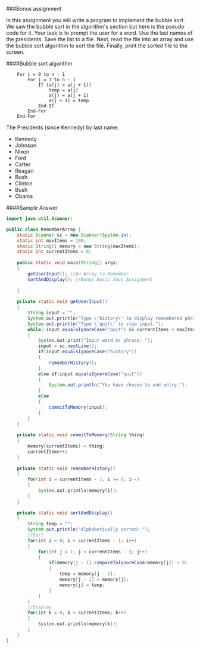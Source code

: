 <!--djw:done-->
###Bonus assignment

In this assignment you will write a program to implement the bubble sort. We saw the bubble sort in the algorithm's section but here is the pseudo code for it. Your task is to prompt the user for a word. Use the last names of the presidents. Save the list to a file. Next, read the file into an array and use the bubble sort algorithm to sort the file. Finally, print the sorted file to the screen.


####Bubble sort algorithm
``` 
    For i = 0 to n - 1
        For j = 1 to n - 1
            If (a(j) > a(j + 1))
                temp = a(j)
                a(j) = a(j + 1)
                a(j + 1) = temp
            End-If
        End-For
    End-For
```

The Presidents (since Kennedy) by last name:
* Kennedy
* Johnson
* Nixon
* Ford
* Carter
* Reagan
* Bush
* Clinton
* Bush
* Obama
 
####Sample Answer
```java 
import java.util.Scanner;

public class RememberArray {
	static Scanner sc = new Scanner(System.in);
	static int maxItems = 100;
	static String[] memory = new String[maxItems];
	static int currentItems = 0;
	
	public static void main(String[] args)
	{
		getUserInput(); //An Array to Remember
		sortAndDisplay(); //Bonus Basic Java Assignment
		
	}
	
	private static void getUserInput()
	{
		String input = "";
		System.out.println("Type \'history\' to display remembered phrases starting from most recent.");
		System.out.println("Type \'quit\' to stop input.");
		while(!input.equalsIgnoreCase("quit") && currentItems < maxItems)
		{
			System.out.print("Input word or phrase: ");
			input = sc.nextLine();
			if(input.equalsIgnoreCase("history"))
			{
				rememberHistory();
			}
			else if(input.equalsIgnoreCase("quit"))
			{
				System.out.println("You have chosen to end entry.");
			}
			else
			{
				commitToMemory(input);
			}
		}
	}
	
	private static void commitToMemory(String thing)
	{
		memory[currentItems] = thing;
		currentItems++;
	}
	
	private static void rememberHistory()
	{
		for(int i = currentItems - 1; i >= 0; i--)
		{
			System.out.println(memory[i]);
		}
	}
	
	private static void sortAndDisplay()
	{
		String temp = "";
		System.out.println("Alphabetically sorted: ");
		//Sort
		for(int i = 0; i < currentItems - 1; i++)
		{
			for(int j = 1; j < currentItems - i; j++)
			{
				if(memory[j - 1].compareToIgnoreCase(memory[j]) > 0)
				{
					temp = memory[j - 1];
					memory[j - 1] = memory[j];
					memory[j] = temp;
				}
			}
		}
		//Display
		for(int k = 0; k < currentItems; k++)
		{
			System.out.println(memory[k]);
		}
	}
}
```

